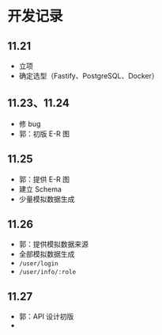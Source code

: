 # 开发记录

## 11.21

- 立项
- 确定选型（Fastify、PostgreSQL、Docker）

## 11.23、11.24

- 修 bug
- 郭：初版 E-R 图

## 11.25

- 郭：提供 E-R 图
- 建立 Schema
- 少量模拟数据生成

## 11.26

- 郭：提供模拟数据来源
- 全部模拟数据生成
- `/user/login`
- `/user/info/:role`

## 11.27

- 郭：API 设计初版
- 
